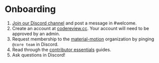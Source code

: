 # Onboarding

1. [Join our Discord channel](https://discord.gg/ZJyGXza) and post a message in #welcome.
2. Create an account at [codereview.cc](http://codereview.cc). Your account will need to be approved by an admin.
3. Request membership to the [material-motion](https://github.com/material-motion) organization by pinging `@core team` in Discord.
4. Read through the [contributor essentials](https://material-motion.gitbooks.io/material-motion-team/content/essentials/) guides.
5. Ask questions in Discord!
